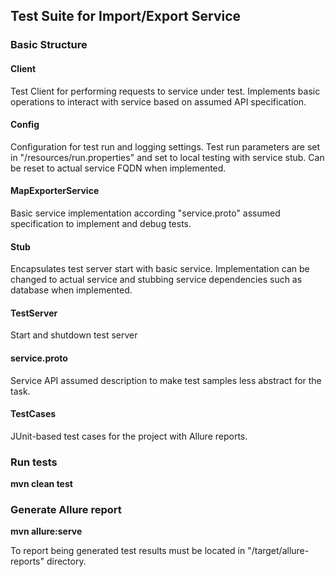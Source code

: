 ## Test Suite for Import/Export Service

### Basic Structure

#### Client

Test Client for performing requests to service under test. Implements basic operations to interact with service based on assumed API specification.

#### Config

Configuration for test run and logging settings. Test run parameters are set in "/resources/run.properties" and set to local testing with service stub. Can be reset to actual service FQDN when implemented.

#### MapExporterService

Basic service implementation according "service.proto" assumed specification to implement and debug tests.

#### Stub

Encapsulates test server start with basic service. Implementation can be changed to actual service and stubbing service dependencies such as database when implemented.

#### TestServer

Start and shutdown test server

#### service.proto

Service API assumed description to make test samples less abstract for the task.

#### TestCases

JUnit-based test cases for the project with Allure reports.

### Run tests

**mvn clean test**

### Generate Allure report

**mvn allure:serve**

To report being generated test results must be located in "/target/allure-reports" directory.
